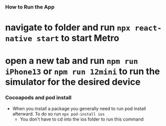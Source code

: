 ### How to Run the App

# navigate to folder and run `npx react-native start` to start Metro

# open a new tab and run `npm run iPhone13` or `npm run 12mini` to run the simulator for the desired device

### Cocoapods and pod install

- When you install a package you generally need to run pod install afterward. To do so run `npx pod-install ios`
  - You don't have to cd into the ios folder to run this command
